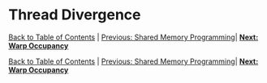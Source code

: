 # Thread Divergence
[Back to Table of Contents](../../Readme.md) | [Previous: Shared Memory Programming](5.shared-memory-intro.md)| **[Next: Warp Occupancy](7.occupancy.md)**

[Back to Table of Contents](../../Readme.md) | [Previous: Shared Memory Programming](5.shared-memory-intro.md)| **[Next: Warp Occupancy](7.occupancy.md)**

